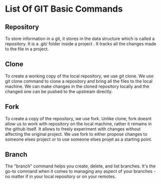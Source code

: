 # List Of GIT Basic Commands

## Repository 

To store information in a git, it stores in the data structure which is called a repository. It is a .git/ folder inside a project . It tracks all the changes made to the file in a project. 

## Clone 

To create a working copy of the local repository, we use git clone. We use git clone command to clone a repository and bring all the files to the local machine. We can make changes in the cloned repository locally and the changed one can be pushed to the upstream directly. 

## Fork  

To create a copy of the repository, we use fork. Unlike clone, fork doesnt allow us to work with repository on the local machine, rather it remains in the github itself. It allows to freely experiment with changes without affecting the original project. We use fork to either propose changes to someone elses project or to use someone elses projet as a starting point. 

## Branch 

The "branch" command helps you create, delete, and list branches.
It's the go-to command when it comes to managing any aspect of your branches - no matter if in your local repository or on your remotes.
